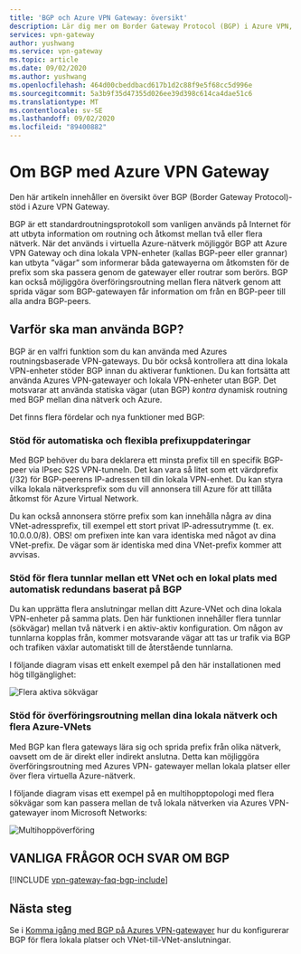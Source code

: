 ```yaml
---
title: 'BGP och Azure VPN Gateway: översikt'
description: Lär dig mer om Border Gateway Protocol (BGP) i Azure VPN, standard-Internet protokollet för att utbyta Routning och tillgänglighets information mellan nätverk.
services: vpn-gateway
author: yushwang
ms.service: vpn-gateway
ms.topic: article
ms.date: 09/02/2020
ms.author: yushwang
ms.openlocfilehash: 464d00cbeddbacd617b1d2c88f9e5f68cc5d996e
ms.sourcegitcommit: 5a3b9f35d47355d026ee39d398c614ca4dae51c6
ms.translationtype: MT
ms.contentlocale: sv-SE
ms.lasthandoff: 09/02/2020
ms.locfileid: "89400882"
---
```

# <a name="about-bgp-with-azure-vpn-gateway"></a>Om BGP med Azure VPN Gateway
Den här artikeln innehåller en översikt över BGP (Border Gateway Protocol)-stöd i Azure VPN Gateway.

BGP är ett standardroutningsprotokoll som vanligen används på Internet för att utbyta information om routning och åtkomst mellan två eller flera nätverk. När det används i virtuella Azure-nätverk möjliggör BGP att Azure VPN Gateway och dina lokala VPN-enheter (kallas BGP-peer eller grannar) kan utbyta ”vägar” som informerar båda gatewayerna om åtkomsten för de prefix som ska passera genom de gatewayer eller routrar som berörs. BGP kan också möjliggöra överföringsroutning mellan flera nätverk genom att sprida vägar som BGP-gatewayen får information om från en BGP-peer till alla andra BGP-peers. 

## <a name="why-use-bgp"></a><a name="why"></a>Varför ska man använda BGP?
BGP är en valfri funktion som du kan använda med Azures routningsbaserade VPN-gateways. Du bör också kontrollera att dina lokala VPN-enheter stöder BGP innan du aktiverar funktionen. Du kan fortsätta att använda Azures VPN-gatewayer och lokala VPN-enheter utan BGP. Det motsvarar att använda statiska vägar (utan BGP) *kontra* dynamisk routning med BGP mellan dina nätverk och Azure.

Det finns flera fördelar och nya funktioner med BGP:

### <a name="support-automatic-and-flexible-prefix-updates"></a><a name="prefix"></a>Stöd för automatiska och flexibla prefixuppdateringar
Med BGP behöver du bara deklarera ett minsta prefix till en specifik BGP-peer via IPsec S2S VPN-tunneln. Det kan vara så litet som ett värdprefix (/32) för BGP-peerens IP-adressen till din lokala VPN-enhet. Du kan styra vilka lokala nätverksprefix som du vill annonsera till Azure för att tillåta åtkomst för Azure Virtual Network.

Du kan också annonsera större prefix som kan innehålla några av dina VNet-adressprefix, till exempel ett stort privat IP-adressutrymme (t. ex. 10.0.0.0/8). OBS! om prefixen inte kan vara identiska med något av dina VNet-prefix. De vägar som är identiska med dina VNet-prefix kommer att avvisas.

### <a name="support-multiple-tunnels-between-a-vnet-and-an-on-premises-site-with-automatic-failover-based-on-bgp"></a><a name="multitunnel"></a>Stöd för flera tunnlar mellan ett VNet och en lokal plats med automatisk redundans baserat på BGP
Du kan upprätta flera anslutningar mellan ditt Azure-VNet och dina lokala VPN-enheter på samma plats. Den här funktionen innehåller flera tunnlar (sökvägar) mellan två nätverk i en aktiv-aktiv konfiguration. Om någon av tunnlarna kopplas från, kommer motsvarande vägar att tas ur trafik via BGP och trafiken växlar automatiskt till de återstående tunnlarna.

I följande diagram visas ett enkelt exempel på den här installationen med hög tillgänglighet:

![Flera aktiva sökvägar](./media/vpn-gateway-bgp-overview/multiple-active-tunnels.png)

### <a name="support-transit-routing-between-your-on-premises-networks-and-multiple-azure-vnets"></a><a name="transitrouting"></a>Stöd för överföringsroutning mellan dina lokala nätverk och flera Azure-VNets
Med BGP kan flera gateways lära sig och sprida prefix från olika nätverk, oavsett om de är direkt eller indirekt anslutna. Detta kan möjliggöra överföringsroutning med Azures VPN- gatewayer mellan lokala platser eller över flera virtuella Azure-nätverk.

I följande diagram visas ett exempel på en multihopptopologi med flera sökvägar som kan passera mellan de två lokala nätverken via Azures VPN-gatewayer inom Microsoft Networks:

![Multihoppöverföring](./media/vpn-gateway-bgp-overview/full-mesh-transit.png)

## <a name="bgp-faq"></a><a name="faq"></a>VANLIGA FRÅGOR OCH SVAR OM BGP
[!INCLUDE [vpn-gateway-faq-bgp-include](../../includes/vpn-gateway-faq-bgp-include.md)]

## <a name="next-steps"></a>Nästa steg
Se i [Komma igång med BGP på Azures VPN-gatewayer](vpn-gateway-bgp-resource-manager-ps.md) hur du konfigurerar BGP för flera lokala platser och VNet-till-VNet-anslutningar.

